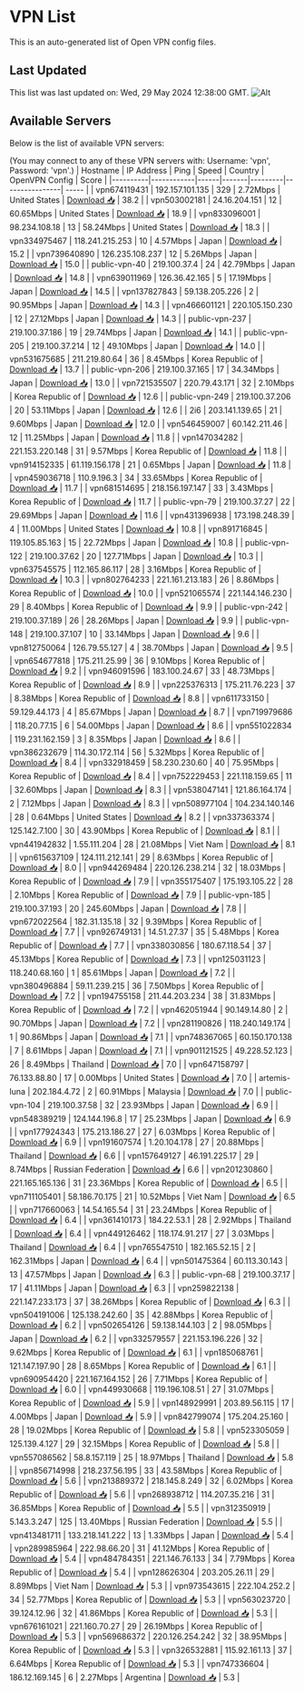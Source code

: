# VPN List

This is an auto-generated list of Open VPN config files.

## Last Updated

This list was last updated on: Wed, 29 May 2024 12:38:00 GMT.
![Alt](https://repobeats.axiom.co/api/embed/186b98318ef1479477931607c1ad7d823f12451f.svg "Repobeats analytics image")

## Available Servers

Below is the list of available VPN servers:

(You may connect to any of these VPN servers with: Username: 'vpn', Password: 'vpn'.)
| Hostname | IP Address | Ping | Speed | Country | OpenVPN Config | Score |
|----------|------------|------|-------|---------|----------------| ----- |
| vpn674119431 | 192.157.101.135 | 329 | 2.72Mbps | United States | [Download 📥](./configs/server_0_US.ovpn) | 38.2 |
| vpn503002181 | 24.16.204.151 | 12 | 60.65Mbps | United States | [Download 📥](./configs/server_1_US.ovpn) | 18.9 |
| vpn833096001 | 98.234.108.18 | 13 | 58.24Mbps | United States | [Download 📥](./configs/server_2_US.ovpn) | 18.3 |
| vpn334975467 | 118.241.215.253 | 10 | 4.57Mbps | Japan | [Download 📥](./configs/server_3_JP.ovpn) | 15.2 |
| vpn739640890 | 126.235.108.237 | 12 | 5.26Mbps | Japan | [Download 📥](./configs/server_4_JP.ovpn) | 15.0 |
| public-vpn-40 | 219.100.37.4 | 24 | 42.79Mbps | Japan | [Download 📥](./configs/server_5_JP.ovpn) | 14.8 |
| vpn639011969 | 126.36.42.165 | 5 | 17.19Mbps | Japan | [Download 📥](./configs/server_6_JP.ovpn) | 14.5 |
| vpn137827843 | 59.138.205.226 | 2 | 90.95Mbps | Japan | [Download 📥](./configs/server_7_JP.ovpn) | 14.3 |
| vpn466601121 | 220.105.150.230 | 12 | 27.12Mbps | Japan | [Download 📥](./configs/server_8_JP.ovpn) | 14.3 |
| public-vpn-237 | 219.100.37.186 | 19 | 29.74Mbps | Japan | [Download 📥](./configs/server_9_JP.ovpn) | 14.1 |
| public-vpn-205 | 219.100.37.214 | 12 | 49.10Mbps | Japan | [Download 📥](./configs/server_10_JP.ovpn) | 14.0 |
| vpn531675685 | 211.219.80.64 | 36 | 8.45Mbps | Korea Republic of | [Download 📥](./configs/server_11_KR.ovpn) | 13.7 |
| public-vpn-206 | 219.100.37.165 | 17 | 34.34Mbps | Japan | [Download 📥](./configs/server_12_JP.ovpn) | 13.0 |
| vpn721535507 | 220.79.43.171 | 32 | 2.10Mbps | Korea Republic of | [Download 📥](./configs/server_13_KR.ovpn) | 12.6 |
| public-vpn-249 | 219.100.37.206 | 20 | 53.11Mbps | Japan | [Download 📥](./configs/server_14_JP.ovpn) | 12.6 |
| 2i6 | 203.141.139.65 | 21 | 9.60Mbps | Japan | [Download 📥](./configs/server_15_JP.ovpn) | 12.0 |
| vpn546459007 | 60.142.211.46 | 12 | 11.25Mbps | Japan | [Download 📥](./configs/server_16_JP.ovpn) | 11.8 |
| vpn147034282 | 221.153.220.148 | 31 | 9.57Mbps | Korea Republic of | [Download 📥](./configs/server_17_KR.ovpn) | 11.8 |
| vpn914152335 | 61.119.156.178 | 21 | 0.65Mbps | Japan | [Download 📥](./configs/server_18_JP.ovpn) | 11.8 |
| vpn459036718 | 110.9.196.3 | 34 | 33.65Mbps | Korea Republic of | [Download 📥](./configs/server_19_KR.ovpn) | 11.7 |
| vpn681514695 | 218.156.197.147 | 33 | 3.43Mbps | Korea Republic of | [Download 📥](./configs/server_20_KR.ovpn) | 11.7 |
| public-vpn-79 | 219.100.37.27 | 22 | 29.69Mbps | Japan | [Download 📥](./configs/server_21_JP.ovpn) | 11.6 |
| vpn431396938 | 173.198.248.39 | 4 | 11.00Mbps | United States | [Download 📥](./configs/server_22_US.ovpn) | 10.8 |
| vpn891716845 | 119.105.85.163 | 15 | 22.72Mbps | Japan | [Download 📥](./configs/server_23_JP.ovpn) | 10.8 |
| public-vpn-122 | 219.100.37.62 | 20 | 127.71Mbps | Japan | [Download 📥](./configs/server_24_JP.ovpn) | 10.3 |
| vpn637545575 | 112.165.86.117 | 28 | 3.16Mbps | Korea Republic of | [Download 📥](./configs/server_25_KR.ovpn) | 10.3 |
| vpn802764233 | 221.161.213.183 | 26 | 8.86Mbps | Korea Republic of | [Download 📥](./configs/server_26_KR.ovpn) | 10.0 |
| vpn521065574 | 221.144.146.230 | 29 | 8.40Mbps | Korea Republic of | [Download 📥](./configs/server_27_KR.ovpn) | 9.9 |
| public-vpn-242 | 219.100.37.189 | 26 | 28.26Mbps | Japan | [Download 📥](./configs/server_28_JP.ovpn) | 9.9 |
| public-vpn-148 | 219.100.37.107 | 10 | 33.14Mbps | Japan | [Download 📥](./configs/server_29_JP.ovpn) | 9.6 |
| vpn812750064 | 126.79.55.127 | 4 | 38.70Mbps | Japan | [Download 📥](./configs/server_30_JP.ovpn) | 9.5 |
| vpn654677818 | 175.211.25.99 | 36 | 9.10Mbps | Korea Republic of | [Download 📥](./configs/server_31_KR.ovpn) | 9.2 |
| vpn946091596 | 183.100.24.67 | 33 | 48.73Mbps | Korea Republic of | [Download 📥](./configs/server_32_KR.ovpn) | 8.9 |
| vpn225376313 | 175.211.76.223 | 37 | 8.38Mbps | Korea Republic of | [Download 📥](./configs/server_33_KR.ovpn) | 8.8 |
| vpn611733150 | 59.129.44.173 | 4 | 85.67Mbps | Japan | [Download 📥](./configs/server_34_JP.ovpn) | 8.7 |
| vpn719979686 | 118.20.77.15 | 6 | 54.00Mbps | Japan | [Download 📥](./configs/server_35_JP.ovpn) | 8.6 |
| vpn551022834 | 119.231.162.159 | 3 | 8.35Mbps | Japan | [Download 📥](./configs/server_36_JP.ovpn) | 8.6 |
| vpn386232679 | 114.30.172.114 | 56 | 5.32Mbps | Korea Republic of | [Download 📥](./configs/server_37_KR.ovpn) | 8.4 |
| vpn332918459 | 58.230.230.60 | 40 | 75.95Mbps | Korea Republic of | [Download 📥](./configs/server_38_KR.ovpn) | 8.4 |
| vpn752229453 | 221.118.159.65 | 11 | 32.60Mbps | Japan | [Download 📥](./configs/server_39_JP.ovpn) | 8.3 |
| vpn538047141 | 121.86.164.174 | 2 | 7.12Mbps | Japan | [Download 📥](./configs/server_40_JP.ovpn) | 8.3 |
| vpn508977104 | 104.234.140.146 | 28 | 0.64Mbps | United States | [Download 📥](./configs/server_41_US.ovpn) | 8.2 |
| vpn337363374 | 125.142.7.100 | 30 | 43.90Mbps | Korea Republic of | [Download 📥](./configs/server_42_KR.ovpn) | 8.1 |
| vpn441942832 | 1.55.111.204 | 28 | 21.08Mbps | Viet Nam | [Download 📥](./configs/server_43_VN.ovpn) | 8.1 |
| vpn615637109 | 124.111.212.141 | 29 | 8.63Mbps | Korea Republic of | [Download 📥](./configs/server_44_KR.ovpn) | 8.0 |
| vpn944269484 | 220.126.238.214 | 32 | 18.03Mbps | Korea Republic of | [Download 📥](./configs/server_45_KR.ovpn) | 7.9 |
| vpn355175407 | 175.193.105.22 | 28 | 2.10Mbps | Korea Republic of | [Download 📥](./configs/server_46_KR.ovpn) | 7.9 |
| public-vpn-185 | 219.100.37.193 | 20 | 245.60Mbps | Japan | [Download 📥](./configs/server_47_JP.ovpn) | 7.8 |
| vpn672022564 | 182.31.135.18 | 32 | 9.39Mbps | Korea Republic of | [Download 📥](./configs/server_48_KR.ovpn) | 7.7 |
| vpn926749131 | 14.51.27.37 | 35 | 5.48Mbps | Korea Republic of | [Download 📥](./configs/server_49_KR.ovpn) | 7.7 |
| vpn338030856 | 180.67.118.54 | 37 | 45.13Mbps | Korea Republic of | [Download 📥](./configs/server_50_KR.ovpn) | 7.3 |
| vpn125031123 | 118.240.68.160 | 1 | 85.61Mbps | Japan | [Download 📥](./configs/server_51_JP.ovpn) | 7.2 |
| vpn380496884 | 59.11.239.215 | 36 | 7.50Mbps | Korea Republic of | [Download 📥](./configs/server_52_KR.ovpn) | 7.2 |
| vpn194755158 | 211.44.203.234 | 38 | 31.83Mbps | Korea Republic of | [Download 📥](./configs/server_53_KR.ovpn) | 7.2 |
| vpn462051944 | 90.149.14.80 | 2 | 90.70Mbps | Japan | [Download 📥](./configs/server_54_JP.ovpn) | 7.2 |
| vpn281190826 | 118.240.149.174 | 1 | 90.86Mbps | Japan | [Download 📥](./configs/server_55_JP.ovpn) | 7.1 |
| vpn748367065 | 60.150.170.138 | 7 | 8.61Mbps | Japan | [Download 📥](./configs/server_56_JP.ovpn) | 7.1 |
| vpn901121525 | 49.228.52.123 | 26 | 8.49Mbps | Thailand | [Download 📥](./configs/server_57_TH.ovpn) | 7.0 |
| vpn647158797 | 76.133.88.80 | 17 | 0.00Mbps | United States | [Download 📥](./configs/server_58_US.ovpn) | 7.0 |
| artemis-luna | 202.184.4.72 | 2 | 60.91Mbps | Malaysia | [Download 📥](./configs/server_59_MY.ovpn) | 7.0 |
| public-vpn-104 | 219.100.37.58 | 32 | 23.93Mbps | Japan | [Download 📥](./configs/server_60_JP.ovpn) | 6.9 |
| vpn548389219 | 124.144.196.8 | 17 | 25.23Mbps | Japan | [Download 📥](./configs/server_61_JP.ovpn) | 6.9 |
| vpn177924343 | 175.213.186.27 | 27 | 6.03Mbps | Korea Republic of | [Download 📥](./configs/server_62_KR.ovpn) | 6.9 |
| vpn191607574 | 1.20.104.178 | 27 | 20.88Mbps | Thailand | [Download 📥](./configs/server_63_TH.ovpn) | 6.6 |
| vpn157649127 | 46.191.225.17 | 29 | 8.74Mbps | Russian Federation | [Download 📥](./configs/server_64_RU.ovpn) | 6.6 |
| vpn201230860 | 221.165.165.136 | 31 | 23.36Mbps | Korea Republic of | [Download 📥](./configs/server_65_KR.ovpn) | 6.5 |
| vpn711105401 | 58.186.70.175 | 21 | 10.52Mbps | Viet Nam | [Download 📥](./configs/server_66_VN.ovpn) | 6.5 |
| vpn717660063 | 14.54.165.54 | 31 | 23.24Mbps | Korea Republic of | [Download 📥](./configs/server_67_KR.ovpn) | 6.4 |
| vpn361410173 | 184.22.53.1 | 28 | 2.92Mbps | Thailand | [Download 📥](./configs/server_68_TH.ovpn) | 6.4 |
| vpn449126462 | 118.174.91.217 | 27 | 3.03Mbps | Thailand | [Download 📥](./configs/server_69_TH.ovpn) | 6.4 |
| vpn765547510 | 182.165.52.15 | 2 | 162.31Mbps | Japan | [Download 📥](./configs/server_70_JP.ovpn) | 6.4 |
| vpn501475364 | 60.113.30.143 | 13 | 47.57Mbps | Japan | [Download 📥](./configs/server_71_JP.ovpn) | 6.3 |
| public-vpn-68 | 219.100.37.17 | 17 | 41.11Mbps | Japan | [Download 📥](./configs/server_72_JP.ovpn) | 6.3 |
| vpn259822138 | 221.147.233.173 | 37 | 38.26Mbps | Korea Republic of | [Download 📥](./configs/server_73_KR.ovpn) | 6.3 |
| vpn504191006 | 125.138.242.60 | 35 | 42.88Mbps | Korea Republic of | [Download 📥](./configs/server_74_KR.ovpn) | 6.2 |
| vpn502654126 | 59.138.144.103 | 2 | 98.05Mbps | Japan | [Download 📥](./configs/server_75_JP.ovpn) | 6.2 |
| vpn332579557 | 221.153.196.226 | 32 | 9.62Mbps | Korea Republic of | [Download 📥](./configs/server_76_KR.ovpn) | 6.1 |
| vpn185068761 | 121.147.197.90 | 28 | 8.65Mbps | Korea Republic of | [Download 📥](./configs/server_77_KR.ovpn) | 6.1 |
| vpn690954420 | 221.167.164.152 | 26 | 7.71Mbps | Korea Republic of | [Download 📥](./configs/server_78_KR.ovpn) | 6.0 |
| vpn449930668 | 119.196.108.51 | 27 | 31.07Mbps | Korea Republic of | [Download 📥](./configs/server_79_KR.ovpn) | 5.9 |
| vpn148929991 | 203.89.56.115 | 17 | 4.00Mbps | Japan | [Download 📥](./configs/server_80_JP.ovpn) | 5.9 |
| vpn842799074 | 175.204.25.160 | 28 | 19.02Mbps | Korea Republic of | [Download 📥](./configs/server_81_KR.ovpn) | 5.8 |
| vpn523305059 | 125.139.4.127 | 29 | 32.15Mbps | Korea Republic of | [Download 📥](./configs/server_82_KR.ovpn) | 5.8 |
| vpn557086562 | 58.8.157.119 | 25 | 18.97Mbps | Thailand | [Download 📥](./configs/server_83_TH.ovpn) | 5.8 |
| vpn856714998 | 218.237.56.195 | 33 | 43.58Mbps | Korea Republic of | [Download 📥](./configs/server_84_KR.ovpn) | 5.6 |
| vpn213889372 | 218.145.8.249 | 32 | 6.02Mbps | Korea Republic of | [Download 📥](./configs/server_85_KR.ovpn) | 5.6 |
| vpn268938712 | 114.207.35.216 | 31 | 36.85Mbps | Korea Republic of | [Download 📥](./configs/server_86_KR.ovpn) | 5.5 |
| vpn312350919 | 5.143.3.247 | 125 | 13.40Mbps | Russian Federation | [Download 📥](./configs/server_87_RU.ovpn) | 5.5 |
| vpn413481711 | 133.218.141.222 | 13 | 1.33Mbps | Japan | [Download 📥](./configs/server_88_JP.ovpn) | 5.4 |
| vpn289985964 | 222.98.66.20 | 31 | 41.12Mbps | Korea Republic of | [Download 📥](./configs/server_89_KR.ovpn) | 5.4 |
| vpn484784351 | 221.146.76.133 | 34 | 7.79Mbps | Korea Republic of | [Download 📥](./configs/server_90_KR.ovpn) | 5.4 |
| vpn128626304 | 203.205.26.11 | 29 | 8.89Mbps | Viet Nam | [Download 📥](./configs/server_91_VN.ovpn) | 5.3 |
| vpn973543615 | 222.104.252.2 | 34 | 52.77Mbps | Korea Republic of | [Download 📥](./configs/server_92_KR.ovpn) | 5.3 |
| vpn563023720 | 39.124.12.96 | 32 | 41.86Mbps | Korea Republic of | [Download 📥](./configs/server_93_KR.ovpn) | 5.3 |
| vpn676161021 | 221.160.70.27 | 29 | 26.19Mbps | Korea Republic of | [Download 📥](./configs/server_94_KR.ovpn) | 5.3 |
| vpn569686372 | 220.126.254.242 | 32 | 38.95Mbps | Korea Republic of | [Download 📥](./configs/server_95_KR.ovpn) | 5.3 |
| vpn326532881 | 115.92.161.13 | 37 | 6.64Mbps | Korea Republic of | [Download 📥](./configs/server_96_KR.ovpn) | 5.3 |
| vpn747336604 | 186.12.169.145 | 6 | 2.27Mbps | Argentina | [Download 📥](./configs/server_97_AR.ovpn) | 5.3 |
